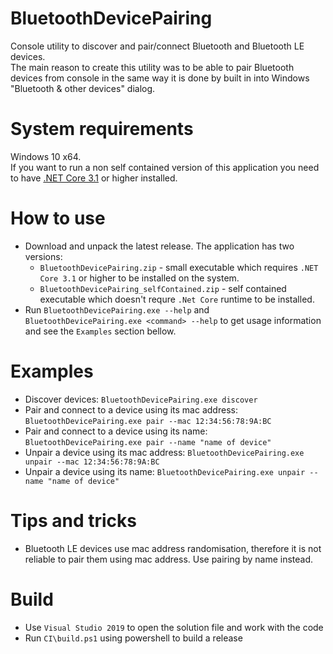 # BluetoothDevicePairing
Console utility to discover and pair/connect Bluetooth and Bluetooth LE devices.<br>
The main reason to create this utility was to be able to pair Bluetooth devices from console in the same way it is done by built in into Windows "Bluetooth & other devices" dialog.

# System requirements
Windows 10 x64.<br>
If you want to run a non self contained version of this application you need to have [.NET Core 3.1](https://dotnet.microsoft.com/download) or higher installed.

# How to use
* Download and unpack the latest release. The application has two versions:
    * `BluetoothDevicePairing.zip` - small executable which requires `.NET Core 3.1` or higher to be installed on the system.
    * `BluetoothDevicePairing_selfContained.zip` - self contained executable which doesn't requre `.Net Core` runtime to be installed.
* Run `BluetoothDevicePairing.exe --help` and `BluetoothDevicePairing.exe <command> --help` to get usage information and see the `Examples` section bellow.

# Examples
* Discover devices: `BluetoothDevicePairing.exe discover`
* Pair and connect to a device using its mac address: `BluetoothDevicePairing.exe pair --mac 12:34:56:78:9A:BC`
* Pair and connect to a device using its name: `BluetoothDevicePairing.exe pair --name "name of device"`
* Unpair a device using its mac address: `BluetoothDevicePairing.exe unpair --mac 12:34:56:78:9A:BC`
* Unpair a device using its name: `BluetoothDevicePairing.exe unpair --name "name of device"`

# Tips and tricks
* Bluetooth LE devices use mac address randomisation, therefore it is not reliable to pair them using mac address. Use pairing by name instead.

# Build
* Use `Visual Studio 2019` to open the solution file and work with the code
* Run `CI\build.ps1` using powershell to build a release
